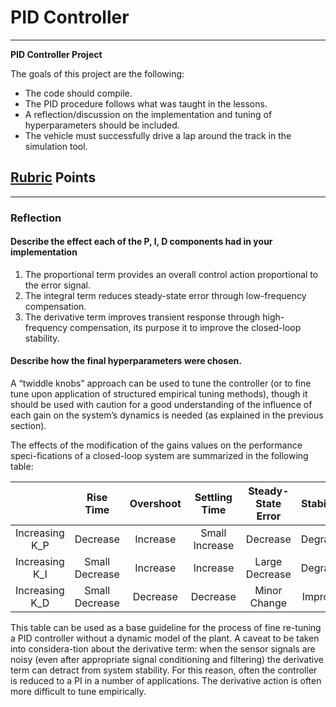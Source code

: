 #  PID Controller

---

**PID Controller Project**

The goals of this project are the following:

* The code should compile.
* The PID procedure follows what was taught in the lessons.
* A reflection/discussion on the implementation and tuning of hyperparameters should be included.
* The vehicle must successfully drive a lap around the track in the simulation tool.

## [Rubric](https://review.udacity.com/#!/rubrics/824/view) Points


---

### Reflection

#### Describe the effect each of the P, I, D components had in your implementation


1.	The proportional term provides an overall control action proportional to the error signal.
2.	The integral term reduces steady-state error through low-frequency compensation.
3.	The derivative term improves transient response through high-frequency compensation, its purpose it to improve the closed-loop stability.


#### Describe how the final hyperparameters were chosen.

A “twiddle knobs” approach can be used to tune the controller (or to fine tune upon application of structured empirical tuning methods), though it should be used with caution for a good understanding of the influence of each gain on the system’s dynamics is needed (as explained in the previous section).

The effects of the modification of the gains values on the performance speci-fications of a closed-loop system are summarized in the following table:

|				|Rise Time		|Overshoot	|Settling Time	|Steady-State Error	|Stability	|
|:-------------:|:-------------:|:---------:|:-------------:|:-----------------:|:---------:|
|Increasing K_P	|Decrease		|Increase	|Small Increase	|Decrease			|Degrade	|
|Increasing K_I	|Small Decrease	|Increase	|Increase		|Large Decrease		|Degrade	|
|Increasing K_D	|Small Decrease	|Decrease	|Decrease		|Minor Change		|Improve	|

 
This table can be used as a base guideline for the process of fine re-tuning a PID controller without a dynamic model of the plant. A caveat to be taken into considera-tion about the derivative term: when the sensor signals are noisy (even after appropriate signal conditioning and filtering) the derivative term can detract from system stability. For this reason, often the controller is reduced to a PI in a number of applications. The derivative action is often more difficult to tune empirically.






